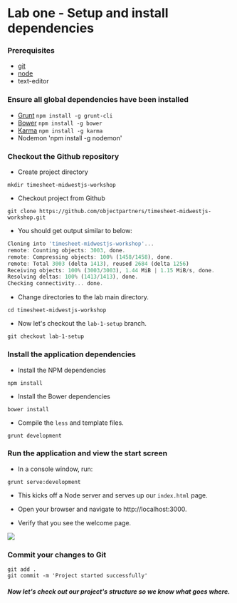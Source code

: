 # Lab one - Setup and install dependencies

### Prerequisites
* [git](http://git-scm.com/book/en/Getting-Started-Installing-Git)
* [node](http://nodejs.org/download/)
* text-editor

### Ensure all global dependencies have been installed

* [Grunt](https://github.com/cowboy/grunt) `npm install -g grunt-cli`
* [Bower](http://twitter.github.com/bower/) `npm install -g bower`
* [Karma](https://github.com/karma-runner/karma/) `npm install -g karma`
* Nodemon 'npm install -g nodemon'

### Checkout the Github repository

- Create project directory

```
mkdir timesheet-midwestjs-workshop
```

- Checkout project from Github

```
git clone https://github.com/objectpartners/timesheet-midwestjs-workshop.git
```

- You should get output similar to below:

```javascript
Cloning into 'timesheet-midwestjs-workshop'...
remote: Counting objects: 3003, done.
remote: Compressing objects: 100% (1458/1458), done.
remote: Total 3003 (delta 1413), reused 2684 (delta 1256)
Receiving objects: 100% (3003/3003), 1.44 MiB | 1.15 MiB/s, done.
Resolving deltas: 100% (1413/1413), done.
Checking connectivity... done.
```

- Change directories to the lab main directory.

```
cd timesheet-midwestjs-workshop
```

- Now let's checkout the `lab-1-setup` branch.

```
git checkout lab-1-setup
```

### Install the application dependencies

- Install the NPM dependencies

```
npm install
```

- Install the Bower dependencies

```
bower install
```
- Compile the `less` and template files.

```
grunt development
```

### Run the application and view the start screen

- In a console window, run:

```
grunt serve:development
```

- This kicks off a Node server and serves up our `index.html` page.

- Open your browser and navigate to http://localhost:3000.

- Verify that you see the welcome page.

![](img/lab01/indexResult.png)

### Commit your changes to Git

```
git add .
git commit -m 'Project started successfully'
```

##### Now let's check out our project's structure so we know what goes where.
